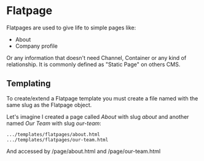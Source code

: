 
Flatpage
========

Flatpages are used to give life to simple pages like:

 - About
 - Company profile

Or any information that doesn't need Channel, Container or any kind of relationship.
It is commonly defined as "Static Page" on others CMS.

Templating
----------

To create/extend a Flatpage template you must create a file named with the same slug as the Flatpage object.

Let's imagine I created a page called *About* with slug *about* and another named *Our Team* with slug *our-team*:

    .../templates/flatpages/about.html
    .../templates/flatpages/our-team.html

And accessed by /page/about.html and /page/our-team.html

